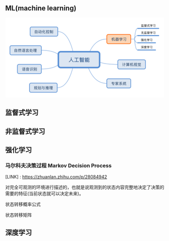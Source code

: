 ## ML(machine learning)

![](./img/ml.svg)


## 监督式学习

## 非监督式学习

## 强化学习
### 马尔科夫决策过程 Markov Decision Process

[LINK] : https://zhuanlan.zhihu.com/p/28084942

对完全可观测的环境进行描述的，也就是说观测到的状态内容完整地决定了决策的需要的特征(当前状态就可以决定未来)。

状态转移概率公式

状态转移矩阵







## 深度学习



